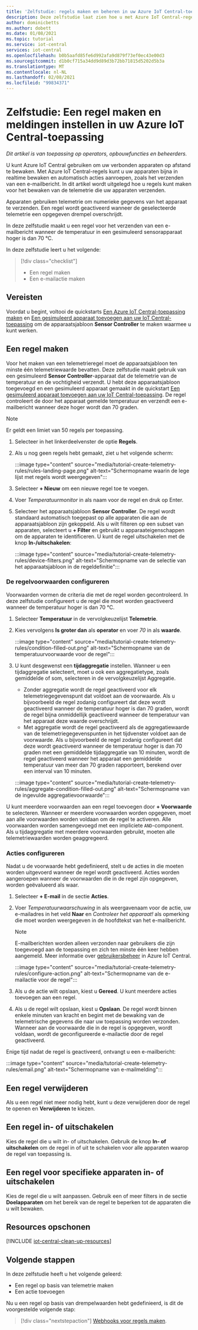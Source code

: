 ```yaml
---
title: 'Zelfstudie: regels maken en beheren in uw Azure IoT Central-toepassing'
description: Deze zelfstudie laat zien hoe u met Azure IoT Central-regels uw apparaten bijna in realtime kunt bewaken en automatisch acties kunt aanroepen, zoals het verzenden van een e-mailbericht wanneer de regel wordt geactiveerd.
author: dominicbetts
ms.author: dobett
ms.date: 01/08/2021
ms.topic: tutorial
ms.service: iot-central
services: iot-central
ms.openlocfilehash: b0b5aafd85fe6d992afa9d879f73ef0ec43e00d3
ms.sourcegitcommit: d1b0cf715a34dd9d89d3b72bb71815d5202d5b3a
ms.translationtype: MT
ms.contentlocale: nl-NL
ms.lasthandoff: 02/08/2021
ms.locfileid: "99834371"
---
```

# <a name="tutorial-create-a-rule-and-set-up-notifications-in-your-azure-iot-central-application"></a>Zelfstudie: Een regel maken en meldingen instellen in uw Azure IoT Central-toepassing

*Dit artikel is van toepassing op operators, opbouwfuncties en beheerders.*

U kunt Azure IoT Central gebruiken om uw verbonden apparaten op afstand te bewaken. Met Azure IoT Central-regels kunt u uw apparaten bijna in realtime bewaken en automatisch acties aanroepen, zoals het verzenden van een e-mailbericht. In dit artikel wordt uitgelegd hoe u regels kunt maken voor het bewaken van de telemetrie die uw apparaten verzenden.

Apparaten gebruiken telemetrie om numerieke gegevens van het apparaat te verzenden. Een regel wordt geactiveerd wanneer de geselecteerde telemetrie een opgegeven drempel overschrijdt.

In deze zelfstudie maakt u een regel voor het verzenden van een e-mailbericht wanneer de temperatuur in een gesimuleerd sensorapparaat hoger is dan 70 &deg;C.

In deze zelfstudie leert u het volgende:

> [!div class="checklist"]
>
> * Een regel maken
> * Een e-mailactie maken

## <a name="prerequisites"></a>Vereisten

Voordat u begint, voltooi de quickstarts [Een Azure IoT Central-toepassing maken](./quick-deploy-iot-central.md) en [Een gesimuleerd apparaat toevoegen aan uw IoT Central-toepassing](./quick-create-simulated-device.md) om de apparaatsjabloon **Sensor Controller** te maken waarmee u kunt werken.

## <a name="create-a-rule"></a>Een regel maken

Voor het maken van een telemetrieregel moet de apparaatsjabloon ten minste één telemetriewaarde bevatten. Deze zelfstudie maakt gebruik van een gesimuleerd **Sensor Controller**-apparaat dat de telemetrie van de temperatuur en de vochtigheid verzendt. U hebt deze apparaatsjabloon toegevoegd en een gesimuleerd apparaat gemaakt in de quickstart [Een gesimuleerd apparaat toevoegen aan uw IoT Central-toepassing](./quick-create-simulated-device.md). De regel controleert de door het apparaat gemelde temperatuur en verzendt een e-mailbericht wanneer deze hoger wordt dan 70 graden.

> [!NOTE]
> Er geldt een limiet van 50 regels per toepassing.

1. Selecteer in het linkerdeelvenster de optie **Regels**.

1. Als u nog geen regels hebt gemaakt, ziet u het volgende scherm:

    :::image type="content" source="media/tutorial-create-telemetry-rules/rules-landing-page.png" alt-text="Schermopname waarin de lege lijst met regels wordt weergegeven":::

1. Selecteer **+ Nieuw** om een nieuwe regel toe te voegen.

1. Voer _Temperatuurmonitor_ in als naam voor de regel en druk op Enter.

1. Selecteer het apparaatsjabloon **Sensor Controller**. De regel wordt standaard automatisch toegepast op alle apparaten die aan de apparaatsjabloon zijn gekoppeld. Als u wilt filteren op een subset van apparaten, selecteert u **+ Filter** en gebruikt u apparaateigenschappen om de apparaten te identificeren. U kunt de regel uitschakelen met de knop **In-/uitschakelen**:

    :::image type="content" source="media/tutorial-create-telemetry-rules/device-filters.png" alt-text="Schermopname van de selectie van het apparaatsjabloon in de regeldefinitie":::

### <a name="configure-the-rule-conditions"></a>De regelvoorwaarden configureren

Voorwaarden vormen de criteria die met de regel worden gecontroleerd. In deze zelfstudie configureert u de regel die moet worden geactiveerd wanneer de temperatuur hoger is dan 70 &deg;C.

1. Selecteer **Temperatuur** in de vervolgkeuzelijst **Telemetrie**.

1. Kies vervolgens **Is groter dan** als **operator** en voer _70_ in als **waarde**.

    :::image type="content" source="media/tutorial-create-telemetry-rules/condition-filled-out.png" alt-text="Schermopname van de temperatuurvoorwaarde voor de regel":::

1. U kunt desgewenst een **tijdaggregatie** instellen. Wanneer u een tijdaggregatie selecteert, moet u ook een aggregatietype, zoals gemiddelde of som, selecteren in de vervolgkeuzelijst Aggregatie.

    * Zonder aggregatie wordt de regel geactiveerd voor elk telemetriegegevenspunt dat voldoet aan de voorwaarde. Als u bijvoorbeeld de regel zodanig configureert dat deze wordt geactiveerd wanneer de temperatuur hoger is dan 70 graden, wordt de regel bijna onmiddellijk geactiveerd wanneer de temperatuur van het apparaat deze waarde overschrijdt.
    * Met aggregatie wordt de regel geactiveerd als de aggregatiewaarde van de telemetriegegevenspunten in het tijdvenster voldoet aan de voorwaarde. Als u bijvoorbeeld de regel zodanig configureert dat deze wordt geactiveerd wanneer de temperatuur hoger is dan 70 graden met een gemiddelde tijdaggregatie van 10 minuten, wordt de regel geactiveerd wanneer het apparaat een gemiddelde temperatuur van meer dan 70 graden rapporteert, berekend over een interval van 10 minuten.

    :::image type="content" source="media/tutorial-create-telemetry-rules/aggregate-condition-filled-out.png" alt-text="Schermopname van de ingevulde aggregatievoorwaarde":::

U kunt meerdere voorwaarden aan een regel toevoegen door **+ Voorwaarde** te selecteren. Wanneer er meerdere voorwaarden worden opgegeven, moet aan alle voorwaarden worden voldaan om de regel te activeren. Alle voorwaarden worden samengevoegd met een impliciete `AND`-component. Als u tijdaggregatie met meerdere voorwaarden gebruikt, moeten alle telemetriewaarden worden geaggregeerd.

### <a name="configure-actions"></a>Acties configureren

Nadat u de voorwaarde hebt gedefinieerd, stelt u de acties in die moeten worden uitgevoerd wanneer de regel wordt geactiveerd. Acties worden aangeroepen wanneer de voorwaarden die in de regel zijn opgegeven, worden geëvalueerd als waar.

1. Selecteer **+ E-mail** in de sectie **Acties**.

1. Voer _Temperatuurwaarschuwing_ in als weergavenaam voor de actie, uw e-mailadres in het veld **Naar** en _Controleer het apparaat!_ als opmerking die moet worden weergegeven in de hoofdtekst van het e-mailbericht.

    > [!NOTE]
    > E-mailberichten worden alleen verzonden naar gebruikers die zijn toegevoegd aan de toepassing en zich ten minste één keer hebben aangemeld. Meer informatie over [gebruikersbeheer](howto-administer.md) in Azure IoT Central.

    :::image type="content" source="media/tutorial-create-telemetry-rules/configure-action.png" alt-text="Schermopname van de e-mailactie voor de regel":::

1. Als u de actie wilt opslaan, kiest u **Gereed**. U kunt meerdere acties toevoegen aan een regel.

1. Als u de regel wilt opslaan, kiest u **Opslaan**. De regel wordt binnen enkele minuten van kracht en begint met de bewaking van de telemetrische gegevens die naar uw toepassing worden verzonden. Wanneer aan de voorwaarde die in de regel is opgegeven, wordt voldaan, wordt de geconfigureerde e-mailactie door de regel geactiveerd.

Enige tijd nadat de regel is geactiveerd, ontvangt u een e-mailbericht:

:::image type="content" source="media/tutorial-create-telemetry-rules/email.png" alt-text="Schermopname van e-mailmelding":::

## <a name="delete-a-rule"></a>Een regel verwijderen

Als u een regel niet meer nodig hebt, kunt u deze verwijderen door de regel te openen en **Verwijderen** te kiezen.

## <a name="enable-or-disable-a-rule"></a>Een regel in- of uitschakelen

Kies de regel die u wilt in- of uitschakelen. Gebruik de knop **In- of uitschakelen** om de regel in of uit te schakelen voor alle apparaten waarop de regel van toepassing is.

## <a name="enable-or-disable-a-rule-for-specific-devices"></a>Een regel voor specifieke apparaten in- of uitschakelen

Kies de regel die u wilt aanpassen. Gebruik een of meer filters in de sectie **Doelapparaten** om het bereik van de regel te beperken tot de apparaten die u wilt bewaken.

## <a name="clean-up-resources"></a>Resources opschonen

[!INCLUDE [iot-central-clean-up-resources](../../../includes/iot-central-clean-up-resources.md)]

## <a name="next-steps"></a>Volgende stappen

In deze zelfstudie heeft u het volgende geleerd:

* Een regel op basis van telemetrie maken
* Een actie toevoegen

Nu u een regel op basis van drempelwaarden hebt gedefinieerd, is dit de voorgestelde volgende stap:

> [!div class="nextstepaction"]
> [Webhooks voor regels maken](./howto-create-webhooks.md).
